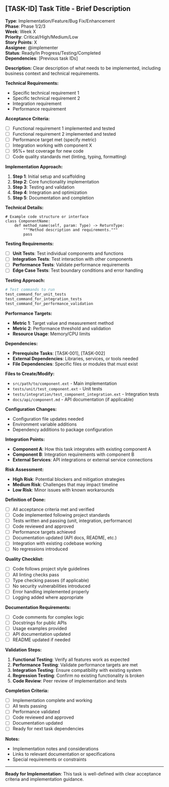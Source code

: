 ## **[TASK-ID]** Task Title - Brief Description

**Type**: Implementation/Feature/Bug Fix/Enhancement  
**Phase**: Phase 1/2/3  
**Week**: Week X  
**Priority**: Critical/High/Medium/Low  
**Story Points**: X  
**Assignee**: @implementer  
**Status**: Ready/In Progress/Testing/Completed  
**Dependencies**: [Previous task IDs]

**Description:**
Clear description of what needs to be implemented, including business context and technical requirements.

**Technical Requirements:**
- Specific technical requirement 1
- Specific technical requirement 2
- Integration requirement
- Performance requirement

**Acceptance Criteria:**
- [ ] Functional requirement 1 implemented and tested
- [ ] Functional requirement 2 implemented and tested
- [ ] Performance target met (specify metric)
- [ ] Integration working with component X
- [ ] 95%+ test coverage for new code
- [ ] Code quality standards met (linting, typing, formatting)

**Implementation Approach:**
1. **Step 1**: Initial setup and scaffolding
2. **Step 2**: Core functionality implementation
3. **Step 3**: Testing and validation
4. **Step 4**: Integration and optimization
5. **Step 5**: Documentation and completion

**Technical Details:**
```language
# Example code structure or interface
class ComponentName:
    def method_name(self, param: Type) -> ReturnType:
        """Method description and requirements."""
        pass
```

**Testing Requirements:**
- [ ] **Unit Tests**: Test individual components and functions
- [ ] **Integration Tests**: Test interaction with other components
- [ ] **Performance Tests**: Validate performance requirements
- [ ] **Edge Case Tests**: Test boundary conditions and error handling

**Testing Approach:**
```bash
# Test commands to run
test_command_for_unit_tests
test_command_for_integration_tests
test_command_for_performance_validation
```

**Performance Targets:**
- **Metric 1**: Target value and measurement method
- **Metric 2**: Performance threshold and validation
- **Resource Usage**: Memory/CPU limits

**Dependencies:**
- **Prerequisite Tasks**: [TASK-001], [TASK-002]
- **External Dependencies**: Libraries, services, or tools needed
- **File Dependencies**: Specific files or modules that must exist

**Files to Create/Modify:**
- `src/path/to/component.ext` - Main implementation
- `tests/unit/test_component.ext` - Unit tests
- `tests/integration/test_component_integration.ext` - Integration tests
- `docs/api/component.md` - API documentation (if applicable)

**Configuration Changes:**
- Configuration file updates needed
- Environment variable additions
- Dependency additions to package configuration

**Integration Points:**
- **Component A**: How this task integrates with existing component A
- **Component B**: Integration requirements with component B
- **External Services**: API integrations or external service connections

**Risk Assessment:**
- **High Risk**: Potential blockers and mitigation strategies
- **Medium Risk**: Challenges that may impact timeline
- **Low Risk**: Minor issues with known workarounds

**Definition of Done:**
- [ ] All acceptance criteria met and verified
- [ ] Code implemented following project standards
- [ ] Tests written and passing (unit, integration, performance)
- [ ] Code reviewed and approved
- [ ] Performance targets achieved
- [ ] Documentation updated (API docs, README, etc.)
- [ ] Integration with existing codebase working
- [ ] No regressions introduced

**Quality Checklist:**
- [ ] Code follows project style guidelines
- [ ] All linting checks pass
- [ ] Type checking passes (if applicable)
- [ ] No security vulnerabilities introduced
- [ ] Error handling implemented properly
- [ ] Logging added where appropriate

**Documentation Requirements:**
- [ ] Code comments for complex logic
- [ ] Docstrings for public APIs
- [ ] Usage examples provided
- [ ] API documentation updated
- [ ] README updated if needed

**Validation Steps:**
1. **Functional Testing**: Verify all features work as expected
2. **Performance Testing**: Validate performance targets are met
3. **Integration Testing**: Ensure compatibility with existing system
4. **Regression Testing**: Confirm no existing functionality is broken
5. **Code Review**: Peer review of implementation and tests

**Completion Criteria:**
- [ ] Implementation complete and working
- [ ] All tests passing
- [ ] Performance validated
- [ ] Code reviewed and approved
- [ ] Documentation updated
- [ ] Ready for next task dependencies

**Notes:**
- Implementation notes and considerations
- Links to relevant documentation or specifications
- Special requirements or constraints

---

**Ready for Implementation**: This task is well-defined with clear acceptance criteria and implementation guidance.